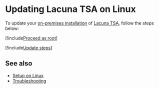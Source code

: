 ﻿# Updating Lacuna TSA on Linux

To update your [on-premises installation](../index.md) of [Lacuna TSA](../../index.md), follow the steps below:

[!include[Proceed as root](../../../includes/linux/su.md)]

[!include[Update steps](../../../../../includes/tsa/linux/update.md)]

<!--
<a name="vnext" />

## Testing the next version of Lacuna TSA

To test the upcoming version of Lacuna TSA, currently in Release Candidate state:

[!include[Update to vNext](../../../../../includes/tsa/linux/update-vnext.md)]

> [!WARNING]
> Release Candidate versions are not production-ready and thus should only be installed on
> staging or test environments.
-->

## See also

* [Setup on Linux](index.md)
* [Troubleshooting](troubleshoot/index.md)

